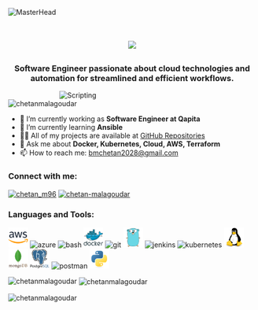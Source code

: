 ![MasterHead](https://miro.medium.com/v2/resize:fit:1358/1*xpBuOfOAQ4J8D1vAyncmbg.gif)

<!-- Typing Animation and Introduction -->
<h1 align="center"><img src="https://readme-typing-svg.herokuapp.com/?font=Righteous&size=35&center=true&vCenter=true&width=850&height=70&duration=4000&lines=Hello+👋;I'm+Chetan+Malagoudar+from+India🇮🇳;A+Software+Engineer+and+cloud+enthusiast;" /></h1>

<!-- Main Introduction -->
<h3 align="center">Software Engineer passionate about cloud technologies and automation for streamlined and efficient workflows.</h3>

<!-- Gif Image on the Right -->
<img align="right" alt="Scripting" width="400" src="https://cdn.dribbble.com/userupload/7725640/file/original-a2b82ab8779ece4c49df3672f7753ccb.gif">

<!-- Profile Views Badge -->
<p align="left"> <img src="https://komarev.com/ghpvc/?username=chetanmalagoudar&label=Profile%20views&color=0e75b6&style=flat" alt="chetanmalagoudar" /> </p>

<!-- Additional Information -->
- 🔭 I’m currently working as **Software Engineer at Qapita**
- 🌱 I’m currently learning **Ansible**
- 👨‍💻 All of my projects are available at [GitHub Repositories](https://github.com/chetanmalagoudar?tab=repositories)
- 💬 Ask me about **Docker, Kubernetes, Cloud, AWS, Terraform**
- 📫 How to reach me: [bmchetan2028@gmail.com](mailto:bmchetan2028@gmail.com)

<!-- Connect with me Section -->
<h3 align="left">Connect with me:</h3>
<p align="left">
<a href="https://twitter.com/chetan_m96" target="blank"><img align="center" src="https://raw.githubusercontent.com/rahuldkjain/github-profile-readme-generator/master/src/images/icons/Social/twitter.svg" alt="chetan_m96" height="30" width="40" /></a>
<a href="https://linkedin.com/in/chetan-malagoudar" target="blank"><img align="center" src="https://raw.githubusercontent.com/rahuldkjain/github-profile-readme-generator/master/src/images/icons/Social/linked-in-alt.svg" alt="chetan-malagoudar" height="30" width="40" /></a>
</p>

<!-- Languages and Tools Section -->
<h3 align="left">Languages and Tools:</h3>
<p align="left">
  <img src="https://raw.githubusercontent.com/devicons/devicon/master/icons/amazonwebservices/amazonwebservices-original-wordmark.svg" alt="aws" width="40" height="40"/>
  <img src="https://www.vectorlogo.zone/logos/microsoft_azure/microsoft_azure-icon.svg" alt="azure" width="40" height="40"/>
  <img src="https://www.vectorlogo.zone/logos/gnu_bash/gnu_bash-icon.svg" alt="bash" width="40" height="40"/>
  <img src="https://raw.githubusercontent.com/devicons/devicon/master/icons/docker/docker-original-wordmark.svg" alt="docker" width="40" height="40"/>
  <img src="https://www.vectorlogo.zone/logos/git-scm/git-scm-icon.svg" alt="git" width="40" height="40"/>
  <img src="https://raw.githubusercontent.com/devicons/devicon/master/icons/go/go-original.svg" alt="go" width="40" height="40"/>
  <img src="https://www.vectorlogo.zone/logos/jenkins/jenkins-icon.svg" alt="jenkins" width="40" height="40"/>
  <img src="https://www.vectorlogo.zone/logos/kubernetes/kubernetes-icon.svg" alt="kubernetes" width="40" height="40"/>
  <img src="https://raw.githubusercontent.com/devicons/devicon/master/icons/linux/linux-original.svg" alt="linux" width="40" height="40"/>
  <img src="https://raw.githubusercontent.com/devicons/devicon/master/icons/mongodb/mongodb-original-wordmark.svg" alt="mongodb" width="40" height="40"/>
  <img src="https://raw.githubusercontent.com/devicons/devicon/master/icons/postgresql/postgresql-original-wordmark.svg" alt="postgresql" width="40" height="40"/>
  <img src="https://www.vectorlogo.zone/logos/getpostman/getpostman-icon.svg" alt="postman" width="40" height="40"/>
  <img src="https://raw.githubusercontent.com/devicons/devicon/master/icons/python/python-original.svg" alt="python" width="40" height="40"/>
</p>

<!-- GitHub Stats Section -->
<p><img align="left" src="https://github-readme-stats.vercel.app/api/top-langs?username=chetanmalagoudar&show_icons=true&locale=en&layout=compact" alt="chetanmalagoudar" /></p>

<p>&nbsp;<img align="center" src="https://github-readme-stats.vercel.app/api?username=chetanmalagoudar&show_icons=true&locale=en" alt="chetanmalagoudar" /></p>

<p><img align="center" src="https://github-readme-streak-stats.herokuapp.com/?user=chetanmalagoudar&" alt="chetanmalagoudar" /></p>
